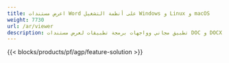 ```yaml
---
title: اعرض مستندات Word على أنظمة التشغيل Windows و Linux و macOS 
weight: 7730
url: /ar/viewer
description: تطبيق مجاني وواجهات برمجة تطبيقات لعرض مستندات DOC و DOCX و ODT كصفحات
---
```


{{< blocks/products/pf/agp/feature-solution >}} 

